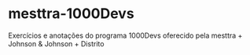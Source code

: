 # mesttra-1000Devs
Exercícios e anotações do programa 1000Devs oferecido pela mesttra + Johnson &amp; Johnson + Distrito
